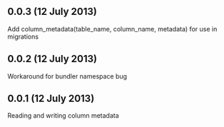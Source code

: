 ## 0.0.3 (12 July 2013)

Add column_metadata(table_name, column_name, metadata) for use in migrations

## 0.0.2 (12 July 2013)

Workaround for bundler namespace bug

## 0.0.1 (12 July 2013)

Reading and writing column metadata